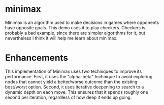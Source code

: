 # minimax

Minimax is an algorithm used to make decisions in games where opponents have opposite goals. This demo uses it to play checkers. Checkers is probably a bad example, since there are simpler algorithms for it, but nevertheless I think it will help me learn about minimax.

# Enhancements

This implementation of Minimax uses two techniques to improve its performance. First, it uses the "alpha-beta" technique to avoid exploring nodes that cannot yield a better/worse outcome than the existing best/worst option. Second, it uses iterative deepening to search to a dynamic depth on each move. This ensures that it spends roughly one second per iteration, regardless of how deep it ends up going.
